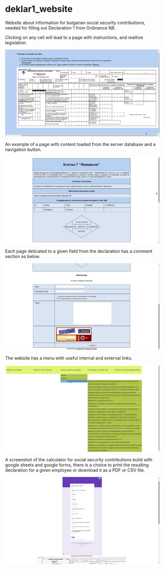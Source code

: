 # deklar1_website
Website about information for bulgarian social security contributions, needed for filling out Declaration 1 from Ordinance N8.

Clicking on any cell will lead to a page with instructions, and realtive legislation.

![Alt text](/Screenshots/main.png?raw=true "Optional Title")

An example of a page with content loaded from the server database and a navigation button.

![Alt text](/Screenshots/Kl7.png?raw=true "Optional Title")

Each page deticated to a given field from the declaration has a comment section as below.

![Alt text](/Screenshots/comments.png?raw=true "Optional Title")

The website has a menu with useful internal and external links.

![Alt text](/Screenshots/links.png?raw=true "Optional Title")

A screenshot of the calculator for social security contributions build with 
google sheets and google forms, there is a choice to print the resulting declaration for 
a given employee or download it as a PDF or CSV file.

![Alt text](/Screenshots/calculator.png?raw=true "Optional Title")
